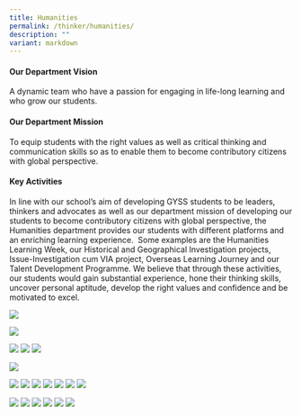 ```yaml
---
title: Humanities
permalink: /thinker/humanities/
description: ""
variant: markdown
---
```

#### Our Department Vision

A dynamic team who have a passion for engaging in life-long learning and who grow our students.

#### Our Department Mission

To equip students with the right values as well as critical thinking and communication skills so as to enable them to become contributory citizens with global perspective.

#### Key Activities

In line with our school’s aim of developing GYSS students to be leaders, thinkers and advocates as well as our department mission of developing our students to become contributory citizens with global perspective, the Humanities department provides our students with different platforms and an enriching learning experience.  Some examples are the Humanities Learning Week, our Historical and Geographical Investigation projects, Issue-Investigation cum VIA project, Overseas Learning Journey and our Talent Development Programme. We believe that through these activities, our students would gain substantial experience, hone their thinking skills, uncover personal aptitude, develop the right values and confidence and be motivated to excel.

![](/images/Student%20Thinker/poster%20for%20open%20house%20(gi%20hi%20%20eos)_page-0001.jpg)

![](/images/Student%20Thinker/poster%20for%20open%20house%20(gi%20hi%20%20eos)_page-0002.jpg)

![](/images/Student%20Thinker/ii%20via%20sch%20website%202023_page-0001.jpg)
![](/images/Student%20Thinker/ii%20via%20sch%20website%202023_page-0002.jpg)
![](/images/Student%20Thinker/ii%20via%20sch%20website%202023_page-0003.jpg)

![](/images/Student%20Thinker/the%20history%20challenge%20by%20moe%202023.jpg)

![](/images/Student%20Thinker/humanities%20x%20rhd%20week%20write-up_page-0001.jpg)
![](/images/Student%20Thinker/humanities%20x%20rhd%20week%20write-up_page-0002.jpg)
![](/images/Student%20Thinker/humanities%20x%20rhd%20week%20write-up_page-0003.jpg)
![](/images/Student%20Thinker/humanities%20x%20rhd%20week%20write-up_page-0004.jpg)
![](/images/Student%20Thinker/humanities%20x%20rhd%20week%20write-up_page-0005.jpg)
![](/images/Student%20Thinker/humanities%20x%20rhd%20week%20write-up_page-0006.jpg)
![](/images/Student%20Thinker/humanities%20x%20rhd%20week%20write-up_page-0007.jpg)

![](/images/Student%20Thinker/ethics%20olymplad%202023%20write%20up_page-0001.jpg)
![](/images/Student%20Thinker/ethics%20olymplad%202023%20write%20up_page-0002.jpg)
![](/images/Student%20Thinker/ethics%20olymplad%202023%20write%20up_page-0003.jpg)
![](/images/Student%20Thinker/ethics%20olymplad%202023%20write%20up_page-0004.jpg)
![](/images/Student%20Thinker/ethics%20olymplad%202023%20write%20up_page-0005.jpg)
![](/images/Student%20Thinker/ethics%20olymplad%202023%20write%20up_page-0006.jpg)